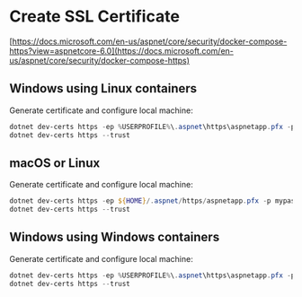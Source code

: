 # Create SSL Certificate

[https://docs.microsoft.com/en-us/aspnet/core/security/docker-compose-https?view=aspnetcore-6.0](https://docs.microsoft.com/en-us/aspnet/core/security/docker-compose-https)

## Windows using Linux containers

Generate certificate and configure local machine:

```powershell
dotnet dev-certs https -ep %USERPROFILE%\.aspnet\https\aspnetapp.pfx -p mypassword123
dotnet dev-certs https --trust
```

## macOS or Linux

Generate certificate and configure local machine:

```powershell
dotnet dev-certs https -ep ${HOME}/.aspnet/https/aspnetapp.pfx -p mypassword123
dotnet dev-certs https --trust
```

## Windows using Windows containers

Generate certificate and configure local machine:

```powershell
dotnet dev-certs https -ep %USERPROFILE%\.aspnet\https\aspnetapp.pfx -p mypassword123
dotnet dev-certs https --trust
```